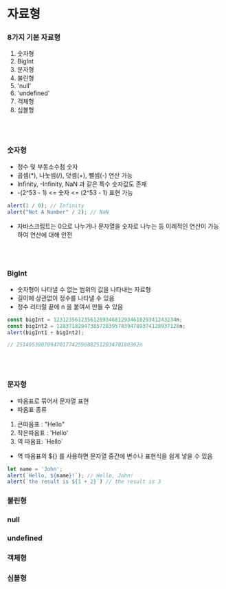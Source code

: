 # 자료형

### 8가지 기본 자료형
1) 숫자형
2) BigInt
3) 문자형
4) 불린형
5) 'null'
6) 'undefined'
7) 객체형
8) 심볼형


<br></br>
### 숫자형
- 정수 및 부동소수점 숫자
- 곱셈(*), 나눗셈(/), 덧셈(+), 뺄셈(-) 연산 가능
- Infinity, -Infinity, NaN 과 같은 특수 숫자값도 존재
- -(2^53 - 1) <= 숫자 <= (2^53 - 1) 표현 가능
```javascript
alert(1 / 0); // Infinity
alert("Not A Number" / 2); // NaN
```
- 자바스크립트는 0으로 나누거나 문자열을 숫자로 나누는 등 이례적인 연산이 가능하여 연산에 대해 안전


<br></br>
### BigInt
- 숫자형이 나타낼 수 없는 범위의 값을 나타내는 자료형
- 길이에 상관없이 정수를 나타낼 수 있음
- 정수 리터럴 끝에 n 을 붙여서 만들 수 있음

```javascript
const bigInt = 1231235612356128934681293461829341243234n;
const bigInt2 = 1283718294738572839578394789374128937128n;
alert(bigInt1 + bigInt2);

// 2514953907094701774259688251203470180362n
```
<br></br>
### 문자형
- 따옴표로 묶어서 문자열 표현
- 따옴표 종류
1. 큰따옴표 : "Hello"
2. 작은따옴표 : 'Hello'
3. 역 따옴표: \`Hello\`

- 역 따옴표의 ${} 를 사용하면 문자열 중간에 변수나 표현식을 쉽게 넣을 수 있음

```javascript
let name = 'John';
alert(`Hello, ${name}!`); // Hello, John!
alert(`the result is ${1 + 2}`) // the result is 3
```

### 불린형

### null

### undefined

### 객체형

### 심볼형